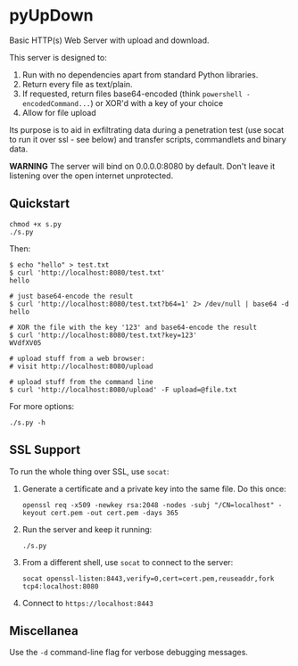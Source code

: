 # pyUpDown
Basic HTTP(s) Web Server with upload and download.

This server is designed to:

 1. Run with no dependencies apart from standard Python libraries.
 2. Return every file as text/plain.
 3. If requested, return files base64-encoded (think `powershell
    -encodedCommand...`) or XOR'd with a key of your choice
 3. Allow for file upload

Its purpose is to aid in exfiltrating data during a penetration test
(use socat to run it over ssl - see below) and transfer scripts, commandlets
and binary data.

**WARNING** The server will bind on 0.0.0.0:8080 by default. Don't leave
it listening over the open internet unprotected.

## Quickstart

    chmod +x s.py
    ./s.py

Then:

    $ echo "hello" > test.txt
    $ curl 'http://localhost:8080/test.txt'
    hello

    # just base64-encode the result
    $ curl 'http://localhost:8080/test.txt?b64=1' 2> /dev/null | base64 -d 
    hello

    # XOR the file with the key '123' and base64-encode the result
    $ curl 'http://localhost:8080/test.txt?key=123'
    WVdfXV05

    # upload stuff from a web browser:
    # visit http://localhost:8080/upload

    # upload stuff from the command line
    $ curl 'http://localhost:8080/upload' -F upload=@file.txt

For more options:

    ./s.py -h

## SSL Support

To run the whole thing over SSL, use `socat`:

 1. Generate a certificate and a private key into the same file. Do this
    once:

        openssl req -x509 -newkey rsa:2048 -nodes -subj "/CN=localhost" -keyout cert.pem -out cert.pem -days 365

 2. Run the server and keep it running:

        ./s.py

 3. From a different shell, use `socat` to connect to the server:

        socat openssl-listen:8443,verify=0,cert=cert.pem,reuseaddr,fork tcp4:localhost:8080

 4. Connect to `https://localhost:8443`

## Miscellanea

 Use the `-d` command-line flag for verbose debugging messages.
